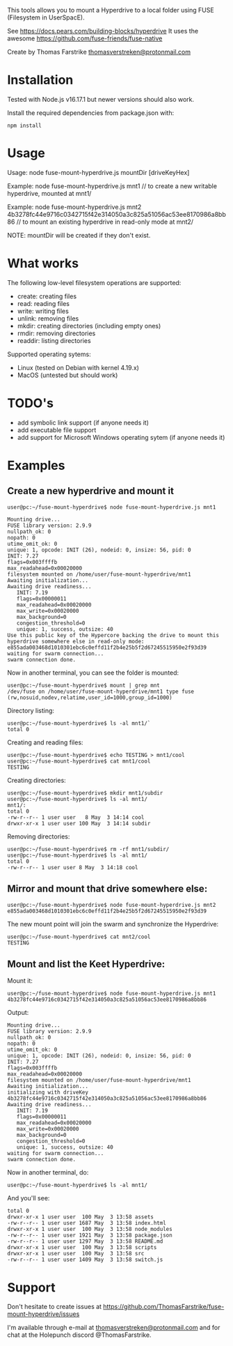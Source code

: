 This tools allows you to mount a Hyperdrive to a local folder using FUSE (Filesystem in UserSpacE).

See https://docs.pears.com/building-blocks/hyperdrive
It uses the awesome https://github.com/fuse-friends/fuse-native

Create by Thomas Farstrike <thomasverstreken@protonmail.com>

# Installation

Tested with Node.js v16.17.1 but newer versions should also work.

Install the required dependencies from package.json with:

```
npm install
```


# Usage

Usage: node fuse-mount-hyperdrive.js mountDir [driveKeyHex]

Example: node fuse-mount-hyperdrive.js mnt1 // to create a new writable hyperdrive, mounted at mnt1/

Example: node fuse-mount-hyperdrive.js mnt2 4b3278fc44e9716c0342715f42e314050a3c825a51056ac53ee8170986a8bb86 // to mount an existing hyperdrive in read-only mode at mnt2/

NOTE: mountDir will be created if they don't exist.

# What works

The following low-level filesystem operations are supported:
- create: creating files
- read: reading files
- write: writing files
- unlink: removing files
- mkdir: creating directories (including empty ones)
- rmdir: removing directories
- readdir: listing directories

Supported operating sytems:
- Linux (tested on Debian with kernel 4.19.x)
- MacOS (untested but should work)

# TODO's

- add symbolic link support (if anyone needs it)
- add executable file support
- add support for Microsoft Windows operating sytem (if anyone needs it)



# Examples

## Create a new hyperdrive and mount it

`user@pc:~/fuse-mount-hyperdrive$ node fuse-mount-hyperdrive.js mnt1`

```
Mounting drive...
FUSE library version: 2.9.9
nullpath_ok: 0
nopath: 0
utime_omit_ok: 0
unique: 1, opcode: INIT (26), nodeid: 0, insize: 56, pid: 0
INIT: 7.27
flags=0x003ffffb
max_readahead=0x00020000
filesystem mounted on /home/user/fuse-mount-hyperdrive/mnt1
Awaiting initialization...
Awaiting drive readiness...
   INIT: 7.19
   flags=0x00000011
   max_readahead=0x00020000
   max_write=0x00020000
   max_background=0
   congestion_threshold=0
   unique: 1, success, outsize: 40
Use this public key of the Hypercore backing the drive to mount this hyperdrive somewhere else in read-only mode: e855ada003468d1010301ebc6c0effd11f2b4e25b5f2d67245515950e2f93d39
waiting for swarm connection...
swarm connection done.
```

Now in another terminal, you can see the folder is mounted:

```
user@pc:~/fuse-mount-hyperdrive$ mount | grep mnt
/dev/fuse on /home/user/fuse-mount-hyperdrive/mnt1 type fuse (rw,nosuid,nodev,relatime,user_id=1000,group_id=1000)
```

Directory listing:

```
user@pc:~/fuse-mount-hyperdrive$ ls -al mnt1/`
total 0
```

Creating and reading files:

```
user@pc:~/fuse-mount-hyperdrive$ echo TESTING > mnt1/cool
user@pc:~/fuse-mount-hyperdrive$ cat mnt1/cool
TESTING
```

Creating directories:
```
user@pc:~/fuse-mount-hyperdrive$ mkdir mnt1/subdir
user@pc:~/fuse-mount-hyperdrive$ ls -al mnt1/
mnt1/:
total 0
-rw-r--r-- 1 user user   8 May  3 14:14 cool
drwxr-xr-x 1 user user 100 May  3 14:14 subdir
```

Removing directories:
```
user@pc:~/fuse-mount-hyperdrive$ rm -rf mnt1/subdir/
user@pc:~/fuse-mount-hyperdrive$ ls -al mnt1/
total 0
-rw-r--r-- 1 user user 8 May  3 14:18 cool
```

## Mirror and mount that drive somewhere else:

```
user@pc:~/fuse-mount-hyperdrive$ node fuse-mount-hyperdrive.js mnt2 e855ada003468d1010301ebc6c0effd11f2b4e25b5f2d67245515950e2f93d39
```

The new mount point will join the swarm and synchronize the Hyperdrive:

```
user@pc:~/fuse-mount-hyperdrive$ cat mnt2/cool
TESTING
```

## Mount and list the Keet Hyperdrive:

Mount it:

`user@pc:~/fuse-mount-hyperdrive$ node fuse-mount-hyperdrive.js mnt1 4b3278fc44e9716c0342715f42e314050a3c825a51056ac53ee8170986a8bb86`

Output:

```
Mounting drive...
FUSE library version: 2.9.9
nullpath_ok: 0
nopath: 0
utime_omit_ok: 0
unique: 1, opcode: INIT (26), nodeid: 0, insize: 56, pid: 0
INIT: 7.27
flags=0x003ffffb
max_readahead=0x00020000
filesystem mounted on /home/user/fuse-mount-hyperdrive/mnt1
Awaiting initialization...
initializing with driveKey 4b3278fc44e9716c0342715f42e314050a3c825a51056ac53ee8170986a8bb86
Awaiting drive readiness...
   INIT: 7.19
   flags=0x00000011
   max_readahead=0x00020000
   max_write=0x00020000
   max_background=0
   congestion_threshold=0
   unique: 1, success, outsize: 40
waiting for swarm connection...
swarm connection done.
```

Now in another terminal, do:

`user@pc:~/fuse-mount-hyperdrive$ ls -al mnt1/`

And you'll see:

```
total 0
drwxr-xr-x 1 user user  100 May  3 13:58 assets
-rw-r--r-- 1 user user 1687 May  3 13:58 index.html
drwxr-xr-x 1 user user  100 May  3 13:58 node_modules
-rw-r--r-- 1 user user 1921 May  3 13:58 package.json
-rw-r--r-- 1 user user 1297 May  3 13:58 README.md
drwxr-xr-x 1 user user  100 May  3 13:58 scripts
drwxr-xr-x 1 user user  100 May  3 13:58 src
-rw-r--r-- 1 user user 1409 May  3 13:58 switch.js
```

# Support

Don't hesitate to create issues at https://github.com/ThomasFarstrike/fuse-mount-hyperdrive/issues

I'm available through e-mail at thomasverstreken@protonmail.com and for chat at the Holepunch discord @ThomasFarstrike.
